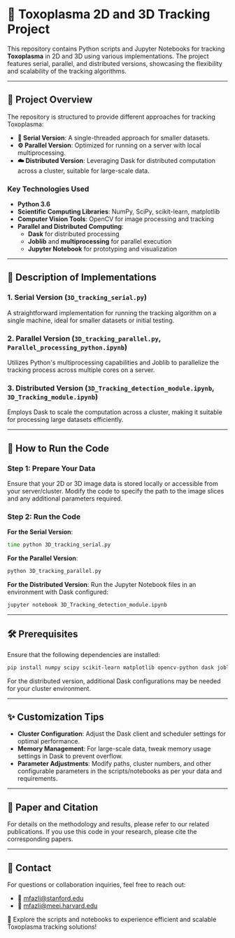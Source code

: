 # 🧬 Toxoplasma 2D and 3D Tracking Project

This repository contains Python scripts and Jupyter Notebooks for tracking **Toxoplasma** in 2D and 3D using various implementations. The project features serial, parallel, and distributed versions, showcasing the flexibility and scalability of the tracking algorithms.

---

## 🌟 Project Overview

The repository is structured to provide different approaches for tracking Toxoplasma:

- **🔗 Serial Version**: A single-threaded approach for smaller datasets.
- **⚙️ Parallel Version**: Optimized for running on a server with local multiprocessing.
- **☁️ Distributed Version**: Leveraging Dask for distributed computation across a cluster, suitable for large-scale data.

### Key Technologies Used
- **Python 3.6**
- **Scientific Computing Libraries**: NumPy, SciPy, scikit-learn, matplotlib
- **Computer Vision Tools**: OpenCV for image processing and tracking
- **Parallel and Distributed Computing**:
  - **Dask** for distributed processing
  - **Joblib** and **multiprocessing** for parallel execution
  - **Jupyter Notebook** for prototyping and visualization

---

## 📄 Description of Implementations

### 1. **Serial Version** (`3D_tracking_serial.py`)
A straightforward implementation for running the tracking algorithm on a single machine, ideal for smaller datasets or initial testing.

### 2. **Parallel Version** (`3D_tracking_parallel.py`, `Parallel_processing_python.ipynb`)
Utilizes Python's multiprocessing capabilities and Joblib to parallelize the tracking process across multiple cores on a server.

### 3. **Distributed Version** (`3D_Tracking_detection_module.ipynb`, `3D_Tracking_module.ipynb`)
Employs Dask to scale the computation across a cluster, making it suitable for processing large datasets efficiently.

---

## 🚀 How to Run the Code

### Step 1: Prepare Your Data
Ensure that your 2D or 3D image data is stored locally or accessible from your server/cluster. Modify the code to specify the path to the image slices and any additional parameters required.

### Step 2: Run the Code

**For the Serial Version**:
```bash
time python 3D_tracking_serial.py
```

**For the Parallel Version**:
```bash
python 3D_tracking_parallel.py
```

**For the Distributed Version**:
Run the Jupyter Notebook files in an environment with Dask configured:
```bash
jupyter notebook 3D_Tracking_detection_module.ipynb
```

---

## 🛠️ Prerequisites
Ensure that the following dependencies are installed:

```bash
pip install numpy scipy scikit-learn matplotlib opencv-python dask joblib
```

For the distributed version, additional Dask configurations may be needed for your cluster environment.

---

## ✨ Customization Tips
- **Cluster Configuration**: Adjust the Dask client and scheduler settings for optimal performance.
- **Memory Management**: For large-scale data, tweak memory usage settings in Dask to prevent overflow.
- **Parameter Adjustments**: Modify paths, cluster numbers, and other configurable parameters in the scripts/notebooks as per your data and requirements.

---

## 📄 Paper and Citation
For details on the methodology and results, please refer to our related publications. If you use this code in your research, please cite the corresponding papers.

---

## 📧 Contact
For questions or collaboration inquiries, feel free to reach out:
- 📧 mfazli@stanford.edu
- 📧 mfazli@meei.harvard.edu

🚀 Explore the scripts and notebooks to experience efficient and scalable Toxoplasma tracking solutions!
